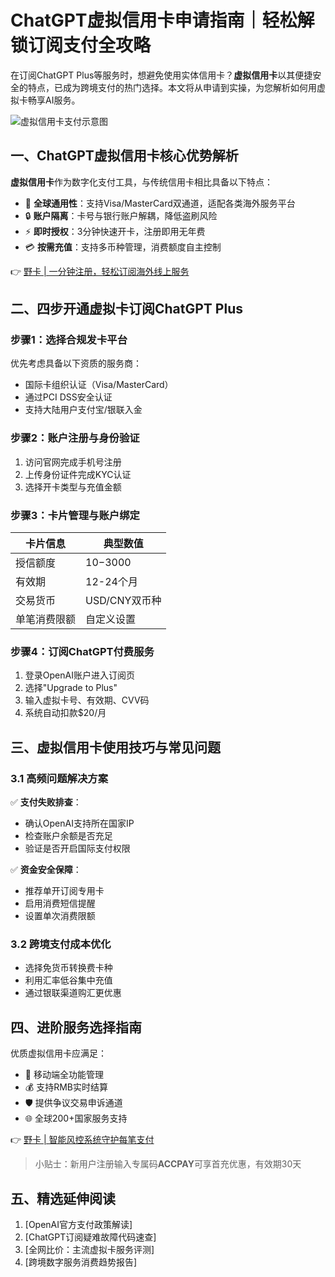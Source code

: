 # ChatGPT虚拟信用卡申请指南｜轻松解锁订阅支付全攻略

在订阅ChatGPT Plus等服务时，想避免使用实体信用卡？**虚拟信用卡**以其便捷安全的特点，已成为跨境支付的热门选择。本文将从申请到实操，为您解析如何用虚拟卡畅享AI服务。

![虚拟信用卡支付示意图](https://via.placeholder.com/800x400)

## 一、ChatGPT虚拟信用卡核心优势解析
**虚拟信用卡**作为数字化支付工具，与传统信用卡相比具备以下特点：
- 🚀 **全球通用性**：支持Visa/MasterCard双通道，适配各类海外服务平台
- 🔒 **账户隔离**：卡号与银行账户解耦，降低盗刷风险
- ⚡ **即时授权**：3分钟快速开卡，注册即用无年费
- 💳 **按需充值**：支持多币种管理，消费额度自主控制

👉 [野卡 | 一分钟注册，轻松订阅海外线上服务](https://bbtdd.com/yeka)

## 二、四步开通虚拟卡订阅ChatGPT Plus
### 步骤1：选择合规发卡平台
优先考虑具备以下资质的服务商：
- 国际卡组织认证（Visa/MasterCard）
- 通过PCI DSS安全认证
- 支持大陆用户支付宝/银联入金

### 步骤2：账户注册与身份验证
1. 访问官网完成手机号注册
2. 上传身份证件完成KYC认证
3. 选择开卡类型与充值金额

### 步骤3：卡片管理与账户绑定
| 卡片信息      | 典型数值       |
|---------------|----------------|
| 授信额度      | $10-$3000     |
| 有效期        | 12-24个月     |
| 交易货币      | USD/CNY双币种 |
| 单笔消费限额  | 自定义设置     |

### 步骤4：订阅ChatGPT付费服务
1. 登录OpenAI账户进入订阅页
2. 选择"Upgrade to Plus"
3. 输入虚拟卡号、有效期、CVV码
4. 系统自动扣款$20/月

## 三、虚拟信用卡使用技巧与常见问题
### 3.1 高频问题解决方案
✅ **支付失败排查**：
- 确认OpenAI支持所在国家IP
- 检查账户余额是否充足
- 验证是否开启国际支付权限

✅ **资金安全保障**：
- 推荐单开订阅专用卡
- 启用消费短信提醒
- 设置单次消费限额

### 3.2 跨境支付成本优化
- 选择免货币转换费卡种
- 利用汇率低谷集中充值
- 通过银联渠道购汇更优惠

## 四、进阶服务选择指南
优质虚拟信用卡应满足：
- 📱 移动端全功能管理
- 💰 支持RMB实时结算
- 🛡️ 提供争议交易申诉通道
- 🌐 全球200+国家服务支持

👉 [野卡 | 智能风控系统守护每笔支付](https://bbtdd.com/yeka)

> 小贴士：新用户注册输入专属码**ACCPAY**可享首充优惠，有效期30天

## 五、精选延伸阅读
1. [OpenAI官方支付政策解读]
2. [ChatGPT订阅疑难故障代码速查]
3. [全网比价：主流虚拟卡服务评测]
4. [跨境数字服务消费趋势报告]